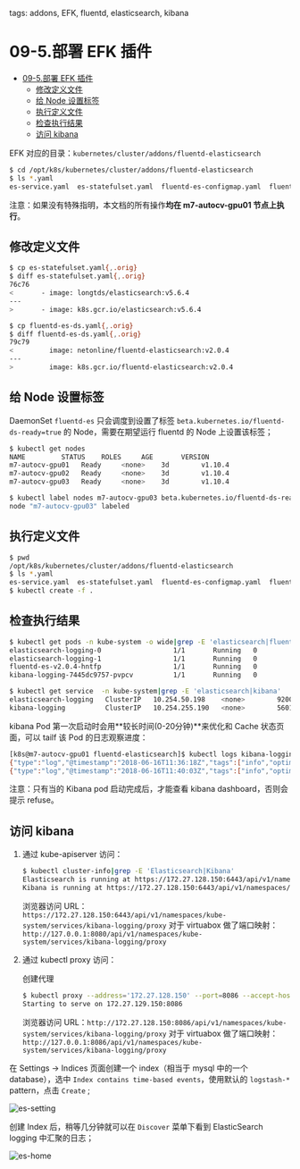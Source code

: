 tags: addons, EFK, fluentd, elasticsearch, kibana

# 09-5.部署 EFK 插件

<!-- TOC -->

- [09-5.部署 EFK 插件](#09-5部署-efk-插件)
    - [修改定义文件](#修改定义文件)
    - [给 Node 设置标签](#给-node-设置标签)
    - [执行定义文件](#执行定义文件)
    - [检查执行结果](#检查执行结果)
    - [访问 kibana](#访问-kibana)

<!-- /TOC -->

EFK 对应的目录：`kubernetes/cluster/addons/fluentd-elasticsearch`

``` bash
$ cd /opt/k8s/kubernetes/cluster/addons/fluentd-elasticsearch
$ ls *.yaml
es-service.yaml  es-statefulset.yaml  fluentd-es-configmap.yaml  fluentd-es-ds.yaml  kibana-deployment.yaml  kibana-service.yaml
```

注意：如果没有特殊指明，本文档的所有操作**均在 m7-autocv-gpu01 节点上执行**。

## 修改定义文件

``` bash
$ cp es-statefulset.yaml{,.orig}
$ diff es-statefulset.yaml{,.orig}
76c76
<       - image: longtds/elasticsearch:v5.6.4
---
>       - image: k8s.gcr.io/elasticsearch:v5.6.4

$ cp fluentd-es-ds.yaml{,.orig}
$ diff fluentd-es-ds.yaml{,.orig}
79c79
<         image: netonline/fluentd-elasticsearch:v2.0.4
---
>         image: k8s.gcr.io/fluentd-elasticsearch:v2.0.4
```

## 给 Node 设置标签

DaemonSet `fluentd-es` 只会调度到设置了标签 `beta.kubernetes.io/fluentd-ds-ready=true` 的 Node，需要在期望运行 fluentd 的 Node 上设置该标签；

``` bash
$ kubectl get nodes
NAME         STATUS    ROLES     AGE       VERSION
m7-autocv-gpu01   Ready     <none>    3d        v1.10.4
m7-autocv-gpu02   Ready     <none>    3d        v1.10.4
m7-autocv-gpu03   Ready     <none>    3d        v1.10.4

$ kubectl label nodes m7-autocv-gpu03 beta.kubernetes.io/fluentd-ds-ready=true
node "m7-autocv-gpu03" labeled
```

## 执行定义文件

``` bash
$ pwd
/opt/k8s/kubernetes/cluster/addons/fluentd-elasticsearch
$ ls *.yaml
es-service.yaml  es-statefulset.yaml  fluentd-es-configmap.yaml  fluentd-es-ds.yaml  kibana-deployment.yaml  kibana-service.yaml
$ kubectl create -f .
```

## 检查执行结果

``` bash
$ kubectl get pods -n kube-system -o wide|grep -E 'elasticsearch|fluentd|kibana'
elasticsearch-logging-0                  1/1       Running   0          5m        172.30.81.7   m7-autocv-gpu01
elasticsearch-logging-1                  1/1       Running   0          2m        172.30.39.8   m7-autocv-gpu03
fluentd-es-v2.0.4-hntfp                  1/1       Running   0          5m        172.30.39.6   m7-autocv-gpu03
kibana-logging-7445dc9757-pvpcv          1/1       Running   0          5m        172.30.39.7   m7-autocv-gpu03

$ kubectl get service  -n kube-system|grep -E 'elasticsearch|kibana'
elasticsearch-logging   ClusterIP   10.254.50.198    <none>        9200/TCP        5m
kibana-logging          ClusterIP   10.254.255.190   <none>        5601/TCP        5m
```

kibana Pod 第一次启动时会用**较长时间(0-20分钟)**来优化和 Cache 状态页面，可以 tailf 该 Pod 的日志观察进度：

``` bash
[k8s@m7-autocv-gpu01 fluentd-elasticsearch]$ kubectl logs kibana-logging-7445dc9757-pvpcv -n kube-system -f
{"type":"log","@timestamp":"2018-06-16T11:36:18Z","tags":["info","optimize"],"pid":1,"message":"Optimizing and caching bundles for graph, ml, kibana, stateSessionStorageRedirect, timelion and status_page. This may take a few minutes"}
{"type":"log","@timestamp":"2018-06-16T11:40:03Z","tags":["info","optimize"],"pid":1,"message":"Optimization of bundles for graph, ml, kibana, stateSessionStorageRedirect, timelion and status_page complete in 224.57 seconds"}
```

注意：只有当的 Kibana pod 启动完成后，才能查看 kibana dashboard，否则会提示 refuse。

## 访问 kibana

1. 通过 kube-apiserver 访问：

    ``` bash
    $ kubectl cluster-info|grep -E 'Elasticsearch|Kibana'
    Elasticsearch is running at https://172.27.128.150:6443/api/v1/namespaces/kube-system/services/elasticsearch-logging/proxy
    Kibana is running at https://172.27.128.150:6443/api/v1/namespaces/kube-system/services/kibana-logging/proxy
    ```

    浏览器访问 URL： `https://172.27.128.150:6443/api/v1/namespaces/kube-system/services/kibana-logging/proxy`
    对于 virtuabox 做了端口映射： `http://127.0.0.1:8080/api/v1/namespaces/kube-system/services/kibana-logging/proxy`

1. 通过 kubectl proxy 访问：

    创建代理

    ``` bash
    $ kubectl proxy --address='172.27.128.150' --port=8086 --accept-hosts='^*$'
    Starting to serve on 172.27.129.150:8086
    ```

    浏览器访问 URL：`http://172.27.128.150:8086/api/v1/namespaces/kube-system/services/kibana-logging/proxy`
    对于 virtuabox 做了端口映射： `http://127.0.0.1:8086/api/v1/namespaces/kube-system/services/kibana-logging/proxy`

在 Settings -> Indices 页面创建一个 index（相当于 mysql 中的一个 database），选中 `Index contains time-based events`，使用默认的 `logstash-*` pattern，点击 `Create` ;

![es-setting](./images/es-setting.png)

创建 Index 后，稍等几分钟就可以在 `Discover` 菜单下看到 ElasticSearch logging 中汇聚的日志；

![es-home](./images/es-home.png)